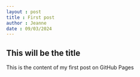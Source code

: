 ```yaml
---
layout : post
title : First post
author : Jeanne
date : 09/03/2024
---
```


## This will be the title
This is the content of my first post on GitHub Pages
